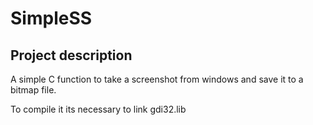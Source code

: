 # SimpleSS

## Project description

A simple C function to take a screenshot from windows and save it to a bitmap file.

To compile it its necessary to link gdi32.lib

